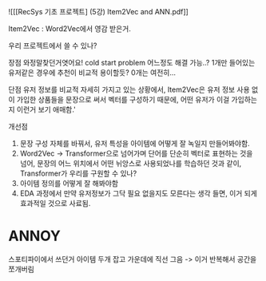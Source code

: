 ![[[RecSys 기초 프로젝트] (5강) Item2Vec and ANN.pdf]]

Item2Vec : Word2Vec에서 영감 받은거.

우리 프로젝트에서 쓸 수 있나?

장점
와정말찾던거엿어요!
cold start problem 어느정도 해결 가능..?
1개만 들어있는 유저같은 경우에 추천이 비교적 용이할듯?
0개는 여전히...



단점 
유저 정보를 비교적 자세히 가지고 있는 상황에서, Item2Vec은 유저 정보 사용 없이 가입한 상품들을 문장으로 써서 벡터를 구성하기 때문에, 어떤 유저가 이걸 가입하는지 이런거 보기 애매함.'

개선점
1. 문장 구성 자체를 바꿔서, 유저 특성을 아이템에 어떻게 잘 녹일지 만들어봐야함.
2. Word2Vec -> Transformer으로 넘어가며 단어를 단순히 벡터로 표현하는 것을 넘어, 문장의 어느 위치에서 어떤 뉘앙스로 사용되었나를 학습하던 것과 같이, Transformer가 우리를 구원할 수 있나?
3. 아이템 정의를 어떻게 잘 해봐야함
4. EDA 과정에서 만약 유저정보가 그닥 필요 없을지도 모른다는 생각 들면, 이거 되게 효과적일 것으로 사료됨.

# ANNOY
스포티파이에서 쓰던거
아이템 두개 잡고 가운데에 직선 그음 -> 이거 반복해서 공간을 쪼개버림
